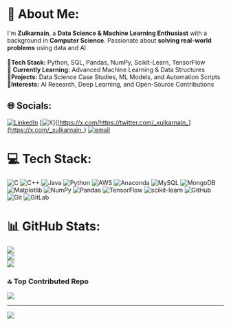 # 💫 About Me:
I'm **Zulkarnain**, a **Data Science & Machine Learning Enthusiast** with a background in **Computer Science**. Passionate about **solving real-world problems** using data and AI.  <br><br>🔹**Tech Stack:** Python, SQL, Pandas, NumPy, Scikit-Learn, TensorFlow<br>🔹 **Currently Learning:** Advanced Machine Learning & Data Structures  <br>🔹**Projects:** Data Science Case Studies, ML Models, and Automation Scripts<br> 🔹**Interests:** AI Research, Deep Learning, and Open-Source Contributions<br>


## 🌐 Socials:
[![LinkedIn](https://img.shields.io/badge/LinkedIn-%230077B5.svg?logo=linkedin&logoColor=white)](www.linkedin.com/in/zulkarnain0) [![X](https://img.shields.io/badge/X-black.svg?logo=X&logoColor=white)]([https://x.com/https://twitter.com/_xulkarnain_](https://x.com/_xulkarnain_) [![email](https://img.shields.io/badge/Email-D14836?logo=gmail&logoColor=white)](mailto:darzulkarnain@gmail.com) 

# 💻 Tech Stack:
![C](https://img.shields.io/badge/c-%2300599C.svg?style=for-the-badge&logo=c&logoColor=white) ![C++](https://img.shields.io/badge/c++-%2300599C.svg?style=for-the-badge&logo=c%2B%2B&logoColor=white) ![Java](https://img.shields.io/badge/java-%23ED8B00.svg?style=for-the-badge&logo=openjdk&logoColor=white) ![Python](https://img.shields.io/badge/python-3670A0?style=for-the-badge&logo=python&logoColor=ffdd54) ![AWS](https://img.shields.io/badge/AWS-%23FF9900.svg?style=for-the-badge&logo=amazon-aws&logoColor=white) ![Anaconda](https://img.shields.io/badge/Anaconda-%2344A833.svg?style=for-the-badge&logo=anaconda&logoColor=white) ![MySQL](https://img.shields.io/badge/mysql-4479A1.svg?style=for-the-badge&logo=mysql&logoColor=white) ![MongoDB](https://img.shields.io/badge/MongoDB-%234ea94b.svg?style=for-the-badge&logo=mongodb&logoColor=white) ![Matplotlib](https://img.shields.io/badge/Matplotlib-%23ffffff.svg?style=for-the-badge&logo=Matplotlib&logoColor=black) ![NumPy](https://img.shields.io/badge/numpy-%23013243.svg?style=for-the-badge&logo=numpy&logoColor=white) ![Pandas](https://img.shields.io/badge/pandas-%23150458.svg?style=for-the-badge&logo=pandas&logoColor=white) ![TensorFlow](https://img.shields.io/badge/TensorFlow-%23FF6F00.svg?style=for-the-badge&logo=TensorFlow&logoColor=white) ![scikit-learn](https://img.shields.io/badge/scikit--learn-%23F7931E.svg?style=for-the-badge&logo=scikit-learn&logoColor=white) ![GitHub](https://img.shields.io/badge/github-%23121011.svg?style=for-the-badge&logo=github&logoColor=white) ![Git](https://img.shields.io/badge/git-%23F05033.svg?style=for-the-badge&logo=git&logoColor=white) ![GitLab](https://img.shields.io/badge/gitlab-%23181717.svg?style=for-the-badge&logo=gitlab&logoColor=white)
# 📊 GitHub Stats:
![](https://github-readme-stats.vercel.app/api?username=Xulkarnain&theme=dark&hide_border=false&include_all_commits=false&count_private=false)<br/>
![](https://nirzak-streak-stats.vercel.app/?user=Xulkarnain&theme=dark&hide_border=false)<br/>
![](https://github-readme-stats.vercel.app/api/top-langs/?username=Xulkarnain&theme=dark&hide_border=false&include_all_commits=false&count_private=false&layout=compact)

### 🔝 Top Contributed Repo
![](https://github-contributor-stats.vercel.app/api?username=Xulkarnain&limit=5&theme=dark&combine_all_yearly_contributions=true)

---
[![](https://visitcount.itsvg.in/api?id=Xulkarnain&icon=0&color=0)](https://visitcount.itsvg.in)


